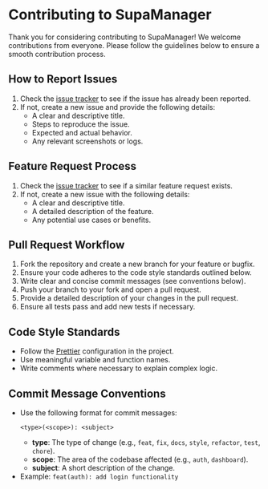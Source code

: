 # Contributing to SupaManager

Thank you for considering contributing to SupaManager! We welcome contributions from everyone. Please follow the guidelines below to ensure a smooth contribution process.

## How to Report Issues

1. Check the [issue tracker](https://github.com/prasanjit101/mchat/issues) to see if the issue has already been reported.
2. If not, create a new issue and provide the following details:
   - A clear and descriptive title.
   - Steps to reproduce the issue.
   - Expected and actual behavior.
   - Any relevant screenshots or logs.

## Feature Request Process

1. Check the [issue tracker](https://github.com/prasanjit101/mchat/issues) to see if a similar feature request exists.
2. If not, create a new issue with the following details:
   - A clear and descriptive title.
   - A detailed description of the feature.
   - Any potential use cases or benefits.

## Pull Request Workflow

1. Fork the repository and create a new branch for your feature or bugfix.
2. Ensure your code adheres to the code style standards outlined below.
3. Write clear and concise commit messages (see conventions below).
4. Push your branch to your fork and open a pull request.
5. Provide a detailed description of your changes in the pull request.
6. Ensure all tests pass and add new tests if necessary.

## Code Style Standards

- Follow the [Prettier](https://prettier.io/) configuration in the project.
- Use meaningful variable and function names.
- Write comments where necessary to explain complex logic.

## Commit Message Conventions

- Use the following format for commit messages:
  ```
  <type>(<scope>): <subject>
  ```
  - **type**: The type of change (e.g., `feat`, `fix`, `docs`, `style`, `refactor`, `test`, `chore`).
  - **scope**: The area of the codebase affected (e.g., `auth`, `dashboard`).
  - **subject**: A short description of the change.
- Example: `feat(auth): add login functionality`
